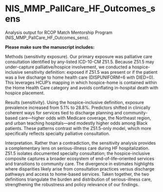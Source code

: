 # NIS_MMP_PallCare_HF_Outcomes_sens
Analysis output for RCOP Match Mentorship Program (NIS_MMP_PallCare_HF_Outcomes_sens).

**Please make sure the manuscript includes:**

Methods (sensitivity exposure).
Our primary exposure was palliative care consultation identified by any-listed ICD-10-CM Z51.5. Because Z51.5 may under-capture palliative/hospice involvement, we conducted a hospice-inclusive sensitivity definition: exposed if Z51.5 was present or if the patient was a live discharge to home health care (DISPUNIFORM=6 with DIED=0). This leverages HCUP’s mapping in which hospice-home is contained within the Home Health Care category and avoids conflating in-hospital death with hospice placement.

Results (sensitivity).
Using the hospice-inclusive definition, exposure prevalence increased from 5.1% to 28.8%. Predictors shifted in clinically coherent ways for services tied to discharge planning and community-based care—higher odds with Medicare coverage, the Northeast region, and urban teaching hospitals—and modestly higher odds among Black patients. These patterns contrast with the Z51.5-only model, which more specifically reflects specialty palliative consultation.

Interpretation.
Rather than a contradiction, the sensitivity analysis provides a complementary lens on serious-illness care during HF hospitalization. Z51.5 isolates documented specialty consultation; the hospice-inclusive composite captures a broader ecosystem of end-of-life–oriented services and transitions to community care. The divergence in estimates highlights where disparities likely arise from consultation practices versus discharge pathways and access to home-based services. Taken together, the two definitions triangulate the burden and distribution of serious-illness care, strengthening the robustness and policy relevance of our findings.